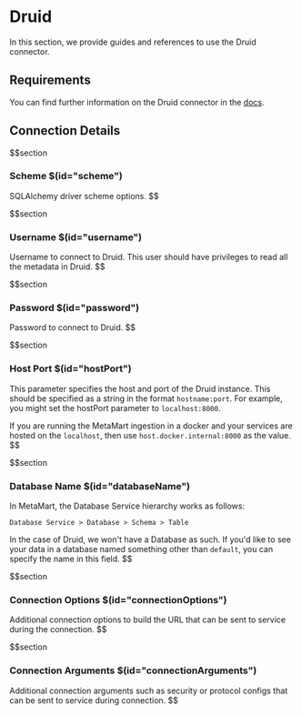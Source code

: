 # Druid

In this section, we provide guides and references to use the Druid connector.

## Requirements

You can find further information on the Druid connector in the [docs](https://docs.meta-mart.org/connectors/database/druid).

## Connection Details

$$section
### Scheme $(id="scheme")

SQLAlchemy driver scheme options.
$$

$$section
### Username $(id="username")

Username to connect to Druid. This user should have privileges to read all the metadata in Druid.
$$

$$section
### Password $(id="password")

Password to connect to Druid.
$$

$$section
### Host Port $(id="hostPort")

This parameter specifies the host and port of the Druid instance. This should be specified as a string in the format `hostname:port`. For example, you might set the hostPort parameter to `localhost:8000`.

If you are running the MetaMart ingestion in a docker and your services are hosted on the `localhost`, then use `host.docker.internal:8000` as the value.
$$

$$section
### Database Name $(id="databaseName")

In MetaMart, the Database Service hierarchy works as follows:

```
Database Service > Database > Schema > Table
```

In the case of Druid, we won't have a Database as such. If you'd like to see your data in a database named something other than `default`, you can specify the name in this field.
$$

$$section
### Connection Options $(id="connectionOptions")

Additional connection options to build the URL that can be sent to service during the connection.
$$

$$section
### Connection Arguments $(id="connectionArguments")

Additional connection arguments such as security or protocol configs that can be sent to service during connection.
$$
